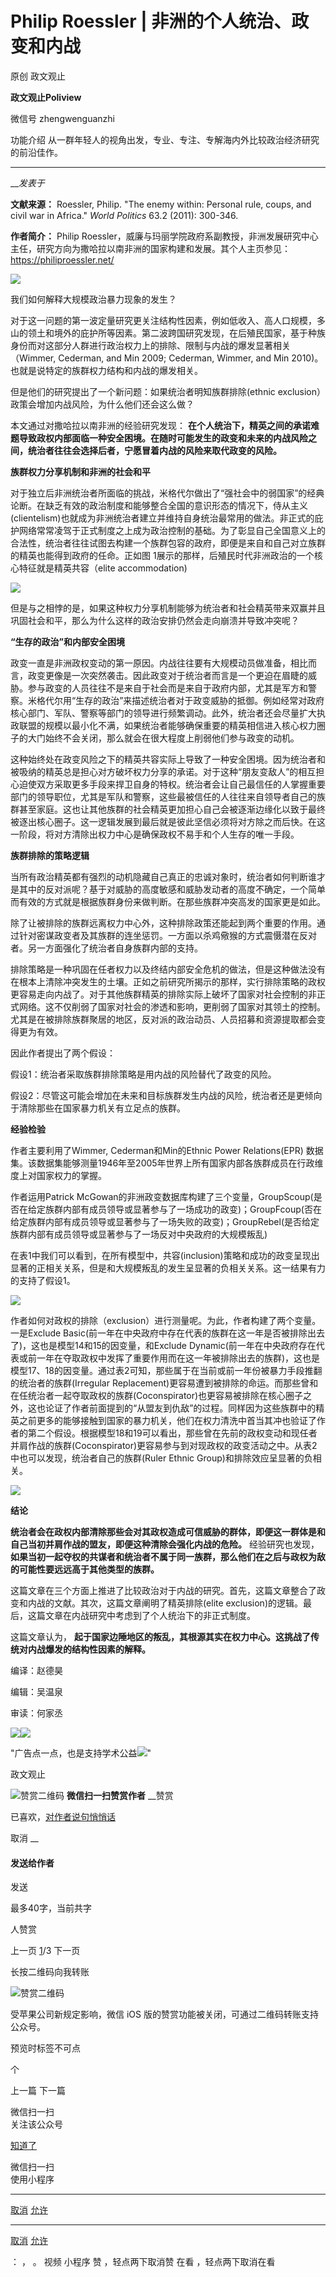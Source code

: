 

#  Philip Roessler | 非洲的个人统治、政变和内战

原创 政文观止 

**政文观止Poliview** 

微信号 zhengwenguanzhi

功能介绍 从一群年轻人的视角出发，专业、专注、专解海内外比较政治经济研究的前沿佳作。

____

___发表于_


**文献来源：** Roessler, Philip. "The enemy within: Personal rule, coups, and civil
war in Africa." _World Politics_ 63.2 (2011): 300-346.

  

 **作者简介：** Philip
Roessler，威廉与玛丽学院政府系副教授，非洲发展研究中心主任，研究方向为撒哈拉以南非洲的国家构建和发展。其个人主页参见：https://philiproessler.net/

![](/images/493/2.jpeg)

  

  

我们如何解释大规模政治暴力现象的发生？

  

对于这一问题的第一波定量研究更关注结构性因素，例如低收入、高人口规模，多山的领土和境外的庇护所等因素。第二波跨国研究发现，在后殖民国家，基于种族身份而对这部分人群进行政治权力上的排除、限制与内战的爆发显著相关（Wimmer,
Cederman, and Min 2009; Cederman, Wimmer, and Min 2010)。也就是说特定的族群权力结构和内战的爆发相关。

  

但是他们的研究提出了一个新问题：如果统治者明知族群排除(ethnic exclusion）政策会增加内战风险，为什么他们还会这么做？

  

本文通过对撒哈拉以南非洲的经验研究发现：
**在个人统治下，精英之间的承诺难题导致政权内部面临一种安全困境。在随时可能发生的政变和未来的内战风险之间，统治者往往会选择后者，宁愿冒着内战的风险来取代政变的风险。**

  

 **族群权力分享机制和非洲的社会和平**

  

对于独立后非洲统治者所面临的挑战，米格代尔做出了“强社会中的弱国家”的经典论断。在缺乏有效的政治制度和能够整合全国的意识形态的情况下，侍从主义(clientelism)也就成为非洲统治者建立并维持自身统治最常用的做法。非正式的庇护网络常常凌驾于正式制度之上成为政治控制的基础。为了彰显自己全国意义上的合法性，统治者往往试图去构建一个族群包容的政府，即便是来自和自己对立族群的精英也能得到政府的任命。正如图
1展示的那样，后殖民时代非洲政治的一个核心特征就是精英共容（elite accommodation)

  

![](/images/493/3.png)

  

但是与之相悖的是，如果这种权力分享机制能够为统治者和社会精英带来双赢并且巩固社会和平，那么为什么这样的政治安排仍然会走向崩溃并导致冲突呢？  

  

 **“生存的政治”和内部安全困境**

  

政变一直是非洲政权变动的第一原因。内战往往要有大规模动员做准备，相比而言，政变更像是一次突然袭击。因此政变对于统治者而言是一个更迫在眉睫的威胁。参与政变的人员往往不是来自于社会而是来自于政府内部，尤其是军方和警察。米格代尔用“生存的政治”来描述统治者对于政变威胁的抵御。例如经常对政府核心部门、军队、警察等部门的领导进行频繁调动。此外，统治者还会尽量扩大执政联盟的规模以最小化不满，如果统治者能够确保重要的精英相信进入核心权力圈子的大门始终不会关闭，那么就会在很大程度上削弱他们参与政变的动机。

  

这种始终处在政变风险之下的精英共容实际上导致了一种安全困境。因为统治者和被吸纳的精英总是担心对方破坏权力分享的承诺。对于这种“朋友变敌人”的相互担心迫使双方采取更多手段来捍卫自身的特权。统治者会让自己最信任的人掌握重要部门的领导职位，尤其是军队和警察，这些最被信任的人往往来自领导者自己的族群甚至家庭。这也让其他族群的社会精英更加担心自己会被逐渐边缘化以致于最终被逐出核心圈子。这一逻辑发展到最后就是彼此坚信必须将对方除之而后快。在这一阶段，将对方清除出权力中心是确保政权不易手和个人生存的唯一手段。

  

 **族群排除的策略逻辑**

  

当所有政治精英都有强烈的动机隐藏自己真正的忠诚对象时，统治者如何判断谁才是其中的反对派呢？基于对威胁的高度敏感和威胁发动者的高度不确定，一个简单而有效的方式就是根据族群身份来做判断。在那些族群冲突高发的国家更是如此。

  

除了让被排除的族群远离权力中心外，这种排除政策还能起到两个重要的作用。通过针对密谋政变者及其族群的连坐惩罚。一方面以杀鸡儆猴的方式震慑潜在反对者。另一方面强化了统治者自身族群内部的支持。

  

排除策略是一种巩固在任者权力以及终结内部安全危机的做法，但是这种做法没有在根本上清除冲突发生的土壤。正如之前研究所揭示的那样，实行排除策略的政权更容易走向内战了。对于其他族群精英的排除实际上破坏了国家对社会控制的非正式网络。这不仅削弱了国家对社会的渗透和影响，更削弱了国家对其领土的控制。尤其是在被排除族群聚居的地区，反对派的政治动员、人员招募和资源提取都会变得更为有效。

  

因此作者提出了两个假设：

  

假设1：统治者采取族群排除策略是用内战的风险替代了政变的风险。

  

假设2：尽管这可能会增加在未来和目标族群发生内战的风险，统治者还是更倾向于清除那些在国家暴力机关有立足点的族群。

  

 **经验检验**

  

作者主要利用了Wimmer, Cederman和Min的Ethnic Power Relations(EPR)
数据集。该数据集能够测量1946年至2005年世界上所有国家内部各族群成员在行政维度上对国家权力的掌握。

  

作者运用Patrick
McGowan的非洲政变数据库构建了三个变量，GroupScoup(是否在给定族群内部有成员领导或显著参与了一场成功的政变)；GroupFcoup(否在给定族群内部有成员领导或显著参与了一场失败的政变)；GroupRebel(是否给定族群内部有成员领导或显著参与了一场反对中央政府的大规模叛乱)

  

在表1中我们可以看到，在所有模型中，共容(inclusion)策略和成功的政变呈现出显著的正相关关系，但是和大规模叛乱的发生呈显著的负相关关系。这一结果有力的支持了假设1。

  

![](/images/493/4.png)

  

作者如何对政权的排除（exclusion）进行测量呢。为此，作者构建了两个变量。一是Exclude
Basic(前一年在中央政府中存在代表的族群在这一年是否被排除出去了)，这也是模型14和15的因变量，和Exclude
Dynamic(前一年在中央政府存在代表或前一年在夺取政权中发挥了重要作用而在这一年被排除出去的族群)，这也是模型17、18的因变量。通过表2可知，那些属于在当前或前一年份被暴力手段推翻的统治者的族群(Irregular
Replacement)更容易遭到被排除的命运。而那些曾和在任统治者一起夺取政权的族群(Coconspirator)也更容易被排除在核心圈子之外，这也论证了作者前面提到的“从盟友到仇敌”的过程。同样因为这些族群中的精英之前更多的能够接触到国家的暴力机关，他们在权力清洗中首当其冲也验证了作者的第二个假设。根据模型18和19可以看出，那些曾在先前的政权变动和现任者并肩作战的族群(Coconspirator)更容易参与到对现政权的政变活动之中。从表2中也可以发现，统治者自己的族群(Ruler
Ethnic Group)和排除效应呈显著的负相关。  

  

![](/images/493/5.png)

  

 **结论**

  

 **统治者会在政权内部清除那些会对其政权造成可信威胁的群体，即便这一群体是和自己当初并肩作战的盟友，即便这种清除会强化内战的危险。** 经验研究也发现，
**如果当初一起夺权的共谋者和统治者不属于同一族群，那么他们在之后与政权为敌的可能性要远远高于其他类型的族群。**

  

这篇文章在三个方面上推进了比较政治对于内战的研究。首先，这篇文章整合了政变和内战的文献。其次，这篇文章阐明了精英排除(elite
exclusion)的逻辑。最后，这篇文章在内战研究中考虑到了个人统治下的非正式制度。

  

这篇文章认为， **起于国家边陲地区的叛乱，其根源其实在权力中心。这挑战了传统对内战爆发的结构性因素的解释。**

  

  

编译：赵德昊

编辑：吴温泉

审读：何家丞

![](/images/493/6.jpeg)![](/images/493/7.jpeg)

"广告点一点，也是支持学术公益![](/images/493/8.png)"



政文观止

![赞赏二维码]() **微信扫一扫赞赏作者** __赞赏

已喜欢，[对作者说句悄悄话](javascript:;)

取消 __

#### 发送给作者

发送

最多40字，当前共字

[](javascript:;) 人赞赏

上一页 [1](javascript:;)/3 下一页

长按二维码向我转账

![赞赏二维码]()

受苹果公司新规定影响，微信 iOS 版的赞赏功能被关闭，可通过二维码转账支持公众号。

预览时标签不可点



个

上一篇 下一篇



微信扫一扫  
关注该公众号

[知道了](javascript:;)

 微信扫一扫  
使用小程序

****

[取消](javascript:void\(0\);) [允许](javascript:void\(0\);)

****

[取消](javascript:void\(0\);) [允许](javascript:void\(0\);)

： ， 。 视频 小程序 赞 ，轻点两下取消赞 在看 ，轻点两下取消在看

